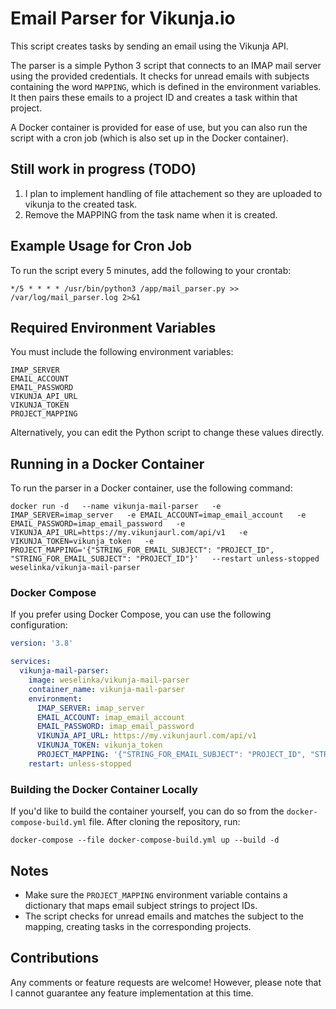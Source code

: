 # Email Parser for Vikunja.io

This script creates tasks by sending an email using the Vikunja API.

The parser is a simple Python 3 script that connects to an IMAP mail server using the provided credentials. It checks for unread emails with subjects containing the word `MAPPING`, which is defined in the environment variables. It then pairs these emails to a project ID and creates a task within that project. 

A Docker container is provided for ease of use, but you can also run the script with a cron job (which is also set up in the Docker container).

## Still work in progress (TODO)
1. I plan to implement handling of file attachement so they are uploaded to vikunja to the created task.
2. Remove the MAPPING from the task name when it is created.

## Example Usage for Cron Job

To run the script every 5 minutes, add the following to your crontab:

```shell
*/5 * * * * /usr/bin/python3 /app/mail_parser.py >> /var/log/mail_parser.log 2>&1
```

## Required Environment Variables

You must include the following environment variables:

```shell
IMAP_SERVER
EMAIL_ACCOUNT
EMAIL_PASSWORD
VIKUNJA_API_URL
VIKUNJA_TOKEN
PROJECT_MAPPING
```

Alternatively, you can edit the Python script to change these values directly.

## Running in a Docker Container

To run the parser in a Docker container, use the following command:

```shell
docker run -d   --name vikunja-mail-parser   -e IMAP_SERVER=imap_server   -e EMAIL_ACCOUNT=imap_email_account   -e EMAIL_PASSWORD=imap_email_password   -e VIKUNJA_API_URL=https://my.vikunjaurl.com/api/v1   -e VIKUNJA_TOKEN=vikunja_token   -e PROJECT_MAPPING='{"STRING_FOR_EMAIL_SUBJECT": "PROJECT_ID", "STRING_FOR_EMAIL_SUBJECT": "PROJECT_ID"}'   --restart unless-stopped   weselinka/vikunja-mail-parser
```

### Docker Compose

If you prefer using Docker Compose, you can use the following configuration:

```yaml
version: '3.8'

services:
  vikunja-mail-parser:
    image: weselinka/vikunja-mail-parser
    container_name: vikunja-mail-parser
    environment:
      IMAP_SERVER: imap_server
      EMAIL_ACCOUNT: imap_email_account
      EMAIL_PASSWORD: imap_email_password
      VIKUNJA_API_URL: https://my.vikunjaurl.com/api/v1
      VIKUNJA_TOKEN: vikunja_token
      PROJECT_MAPPING: '{"STRING_FOR_EMAIL_SUBJECT": "PROJECT_ID", "STRING_FOR_EMAIL_SUBJECT": "PROJECT_ID"}'
    restart: unless-stopped
```

### Building the Docker Container Locally

If you'd like to build the container yourself, you can do so from the `docker-compose-build.yml` file. After cloning the repository, run:

```shell
docker-compose --file docker-compose-build.yml up --build -d
```

## Notes

- Make sure the `PROJECT_MAPPING` environment variable contains a dictionary that maps email subject strings to project IDs.
- The script checks for unread emails and matches the subject to the mapping, creating tasks in the corresponding projects.

## Contributions

Any comments or feature requests are welcome! However, please note that I cannot guarantee any feature implementation at this time.
